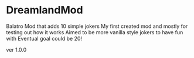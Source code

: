 # DreamlandMod
Balatro Mod that adds 10 simple jokers
My first created mod and mostly for testing out how it works
Aimed to be more vanilla style jokers to have fun with
Eventual goal could be 20!

ver 1.0.0
